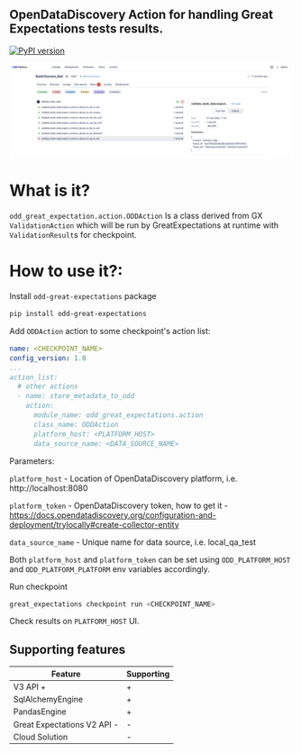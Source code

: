 ## OpenDataDiscovery Action for handling Great Expectations tests results.

[![PyPI version](https://badge.fury.io/py/odd-great-expectations.svg)](https://badge.fury.io/py/odd-great-expectations)

![image](assets/screenshot.png)

# What is it?
`odd_great_expectation.action.ODDAction`
Is a class derived from GX `ValidationAction` which will be run by GreatExpectations at runtime with `ValidationResult`s for checkpoint.


# How to use it?:
Install `odd-great-expectations` package
```bash
pip install odd-great-expectations
```
Add `ODDAction` action to some checkpoint's action list:
```yaml
name: <CHECKPOINT_NAME>
config_version: 1.0
...
action_list:
  # other actions
  - name: store_metadata_to_odd
    action:
      module_name: odd_great_expectations.action
      class_name: ODDAction
      platform_host: <PLATFORM_HOST>
      data_source_name: <DATA_SOURCE_NAME>
```

Parameters:

`platform_host` - Location of OpenDataDiscovery platform, i.e. http://localhost:8080

`platform_token` - OpenDataDiscovery token, how to get it - https://docs.opendatadiscovery.org/configuration-and-deployment/trylocally#create-collector-entity

`data_source_name` - Unique name for data source, i.e. local_qa_test

Both `platform_host` and `platform_token`  can be set using `ODD_PLATFORM_HOST` and `ODD_PLATFORM_PLATFORM` env variables accordingly.

Run checkpoint
```bash
great_expectations checkpoint run <CHECKPOINT_NAME>
```
Check results on `PLATFORM_HOST` UI.

## Supporting features
| Feature                     | Supporting |
| --------------------------- | ---------- |
| V3 API +                    | +          |
| SqlAlchemyEngine            | +          |
| PandasEngine                | +          |
| Great Expectations V2 API - | -          |
| Cloud Solution              | -          |
